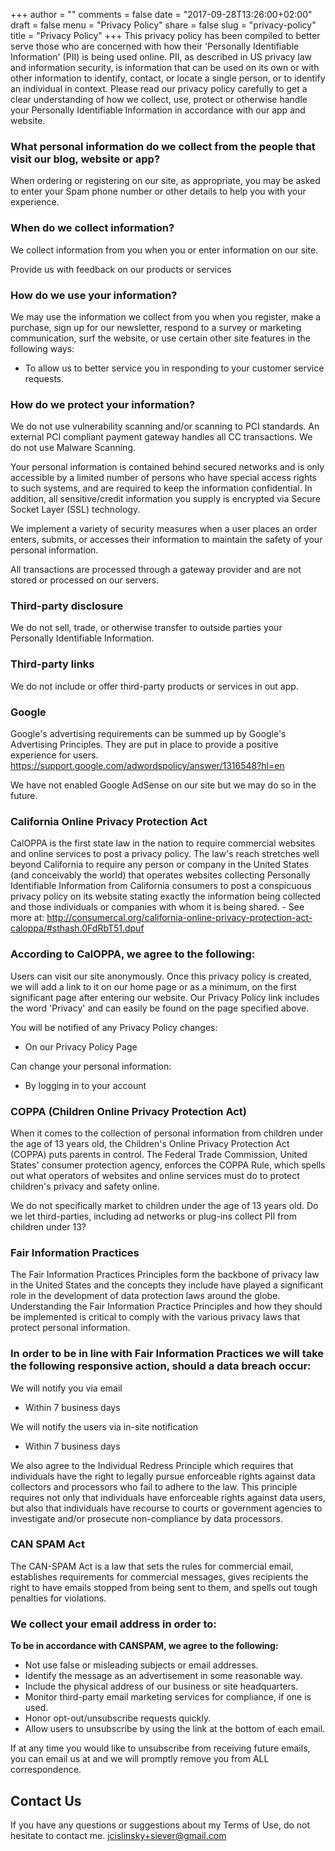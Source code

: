+++
author = ""
comments = false
date = "2017-09-28T13:26:00+02:00"
draft = false
menu = "Privacy Policy"
share = false
slug = "privacy-policy"
title = "Privacy Policy"
+++
This privacy policy has been compiled to better serve those who are concerned with how their 'Personally Identifiable Information' (PII) is being used online. PII, as described in US privacy law and information security, is information that can be used on its own or with other information to identify, contact, or locate a single person, or to identify an individual in context. Please read our privacy policy carefully to get a clear understanding of how we collect, use, protect or otherwise handle your Personally Identifiable Information in accordance with our app and website.

### What personal information do we collect from the people that visit our blog, website or app?

When ordering or registering on our site, as appropriate, you may be asked to enter your Spam phone number or other details to help you with your experience.

### When do we collect information?

We collect information from you when you or enter information on our site.

Provide us with feedback on our products or services 

### How do we use your information?

We may use the information we collect from you when you register, make a purchase, sign up for our newsletter, respond to a survey or marketing communication, surf the website, or use certain other site features in the following ways:

+ To allow us to better service you in responding to your customer service requests.

### How do we protect your information?

We do not use vulnerability scanning and/or scanning to PCI standards.
An external PCI compliant payment gateway handles all CC transactions.
We do not use Malware Scanning.

Your personal information is contained behind secured networks and is only accessible by a limited number of persons who have special access rights to such systems, and are required to keep the information confidential. In addition, all sensitive/credit information you supply is encrypted via Secure Socket Layer (SSL) technology.

We implement a variety of security measures when a user places an order enters, submits, or accesses their information to maintain the safety of your personal information.

All transactions are processed through a gateway provider and are not stored or processed on our servers.

### Third-party disclosure

We do not sell, trade, or otherwise transfer to outside parties your Personally Identifiable Information.

### Third-party links

We do not include or offer third-party products or services in out app.

### Google

Google's advertising requirements can be summed up by Google's Advertising Principles. They are put in place to provide a positive experience for users. https://support.google.com/adwordspolicy/answer/1316548?hl=en 

We have not enabled Google AdSense on our site but we may do so in the future.

### California Online Privacy Protection Act

CalOPPA is the first state law in the nation to require commercial websites and online services to post a privacy policy. The law's reach stretches well beyond California to require any person or company in the United States (and conceivably the world) that operates websites collecting Personally Identifiable Information from California consumers to post a conspicuous privacy policy on its website stating exactly the information being collected and those individuals or companies with whom it is being shared. - See more at: http://consumercal.org/california-online-privacy-protection-act-caloppa/#sthash.0FdRbT51.dpuf

### According to CalOPPA, we agree to the following:
Users can visit our site anonymously.
Once this privacy policy is created, we will add a link to it on our home page or as a minimum, on the first significant page after entering our website.
Our Privacy Policy link includes the word 'Privacy' and can easily be found on the page specified above.

You will be notified of any Privacy Policy changes:

+ On our Privacy Policy Page

Can change your personal information:

+ By logging in to your account


### COPPA (Children Online Privacy Protection Act)

When it comes to the collection of personal information from children under the age of 13 years old, the Children's Online Privacy Protection Act (COPPA) puts parents in control. The Federal Trade Commission, United States' consumer protection agency, enforces the COPPA Rule, which spells out what operators of websites and online services must do to protect children's privacy and safety online.

We do not specifically market to children under the age of 13 years old.
Do we let third-parties, including ad networks or plug-ins collect PII from children under 13?

### Fair Information Practices

The Fair Information Practices Principles form the backbone of privacy law in the United States and the concepts they include have played a significant role in the development of data protection laws around the globe. Understanding the Fair Information Practice Principles and how they should be implemented is critical to comply with the various privacy laws that protect personal information.

### In order to be in line with Fair Information Practices we will take the following responsive action, should a data breach occur:
We will notify you via email

+ Within 7 business days

We will notify the users via in-site notification

+ Within 7 business days

We also agree to the Individual Redress Principle which requires that individuals have the right to legally pursue enforceable rights against data collectors and processors who fail to adhere to the law. This principle requires not only that individuals have enforceable rights against data users, but also that individuals have recourse to courts or government agencies to investigate and/or prosecute non-compliance by data processors.

### CAN SPAM Act

The CAN-SPAM Act is a law that sets the rules for commercial email, establishes requirements for commercial messages, gives recipients the right to have emails stopped from being sent to them, and spells out tough penalties for violations.

### We collect your email address in order to:

**To be in accordance with CANSPAM, we agree to the following:**

+ Not use false or misleading subjects or email addresses.
+ Identify the message as an advertisement in some reasonable way.
+ Include the physical address of our business or site headquarters.
+ Monitor third-party email marketing services for compliance, if one is used.
+ Honor opt-out/unsubscribe requests quickly.
+ Allow users to unsubscribe by using the link at the bottom of each email.

If at any time you would like to unsubscribe from receiving future emails, you can email us at and we will promptly remove you from ALL correspondence.

## Contact Us

If you have any questions or suggestions about my Terms of Use, do not hesitate to contact me.
jcislinsky+siever@gmail.com